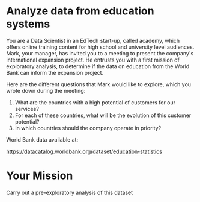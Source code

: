 # Analyze data from education systems

You are a Data Scientist in an EdTech start-up, called academy, which offers online training content for high school and university level audiences. Mark, your manager, has invited you to a meeting to present the company's international expansion project. He entrusts you with a first mission of exploratory analysis, to determine if the data on education from the World Bank can inform the expansion project.

Here are the different questions that Mark would like to explore, which you wrote down during the meeting:

1. What are the countries with a high potential of customers for our services?
2. For each of these countries, what will be the evolution of this customer potential?
3. In which countries should the company operate in priority?

World Bank data available at:

https://datacatalog.worldbank.org/dataset/education-statistics

# Your Mission

Carry out a pre-exploratory analysis of this dataset

